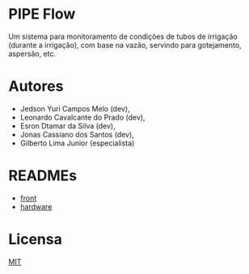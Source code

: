 # PIPE Flow

Um sistema para monitoramento de condições de tubos de irrigação (durante a irrigação), com base na vazão, servindo 
para gotejamento, aspersão, etc.

# Autores

- Jedson Yuri Campos Melo (dev),
- Leonardo Cavalcante do Prado (dev),
- Esron Dtamar da Silva (dev),
- Jonas Cassiano dos Santos (dev),
- Gilberto Lima Junior (especialista)

# READMEs

- [front](https://github.com/hardAgro/topzera/tree/master/frontend)
- [hardware](#)

# Licensa

[MIT](LICENSE.txt)